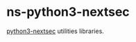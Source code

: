 # ns-python3-nextsec

[python3-nextsec](https://github.com/NethServer/python3-nextsec) utilities libraries.

